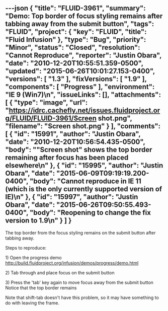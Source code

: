 ---json
{
  "title": "FLUID-3961",
  "summary": "Demo: Top border of focus styling remains after tabbing away from the submit button",
  "tags": "FLUID",
  "project": {
    "key": "FLUID",
    "title": "Fluid Infusion"
  },
  "type": "Bug",
  "priority": "Minor",
  "status": "Closed",
  "resolution": "Cannot Reproduce",
  "reporter": "Justin Obara",
  "date": "2010-12-20T10:55:51.359-0500",
  "updated": "2015-06-26T10:01:27.153-0400",
  "versions": [
    "1.3"
  ],
  "fixVersions": [
    "1.9"
  ],
  "components": [
    "Progress"
  ],
  "environment": "IE 9 (Win7)\n",
  "issueLinks": [],
  "attachments": [
    {
      "type": "image",
      "url": "https://idrc.cachefly.net/issues.fluidproject.org/FLUID/FLUID-3961/Screen shot.png",
      "filename": "Screen shot.png"
    }
  ],
  "comments": [
    {
      "id": "15991",
      "author": "Justin Obara",
      "date": "2010-12-20T10:56:54.435-0500",
      "body": "\"Screen shot\" shows the top border remaining after focus has been placed elsewhere\n"
    },
    {
      "id": "15995",
      "author": "Justin Obara",
      "date": "2015-06-09T09:19:19.200-0400",
      "body": "Cannot reproduce in IE 11 (which is the only currently supported version of IE)\n"
    },
    {
      "id": "15997",
      "author": "Justin Obara",
      "date": "2015-06-26T09:50:55.493-0400",
      "body": "Reopening to change the fix version to 1.9\n"
    }
  ]
}
---
The top border from the focus styling remains on the submit button after tabbing away.

Steps to reproduce:

1\) Open the progress demo\
<http://build.fluidproject.org/infusion/demos/progress/demo.html>

2\) Tab through and place focus on the submit button

3\) Press the 'tab' key again to move focus away from the submit button\
Notice that the top border remains

Note that shift-tab doesn't have this problem, so it may have something to do with leaving the frame.

        